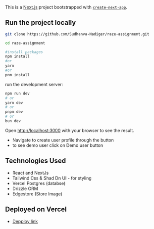 This is a [Next.js](https://nextjs.org/) project bootstrapped with [`create-next-app`](https://github.com/vercel/next.js/tree/canary/packages/create-next-app).

## Run the project locally

```bash
git clone https://github.com/Sudhanva-Nadiger/raze-assignment.git
```

```bash
cd raze-assignment
```

```bash
#install packages
npm install
#or
yarn
#or
pnm install
```

run the development server:

```bash
npm run dev
# or
yarn dev
# or
pnpm dev
# or
bun dev
```

Open [http://localhost:3000](http://localhost:3000) with your browser to see the result.

- Navigate to create user profile through the button
- to see demo user click on Demo user button

## Technologies Used
- React and NextJs
- Tailwind Css & Shad Dn UI - for styling
- Vercel Postgres (databse)
- Drizzle ORM 
- Edgestore (Store Image)



## Deployed on Vercel

- [Depploy link](https://vercel.com/pro-ton/raze-assignment/AdXVNgTu6UrSbk2EjeLCWYjKAEVB)